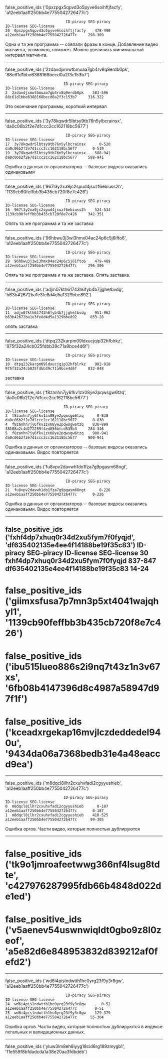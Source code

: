 
false_positive_ids ('0pxzpgx5qpvd3o5pyve6soihftjfacfy', 'a12eeb1aaff250bb4e7755042726477c')

```
                           ID-piracy SEG-piracy                        ID-license SEG-license
20  0pxzpgx5qpvd3o5pyve6soihftjfacfy    478-490  a12eeb1aaff250bb4e7755042726477c     298-309
```

Одна и та же программа -- совпали фразы в конце.
Добавление видео матчинга, возможно, поможет.
Можно увеличить минимальный интервал матчинга.


----

false_positive_ids ('2zdavdjxmwtbmuaa7gb4rv8q9erdb0pk', '88c61d1bbe6388168becd0a2f3c153b7')

```
                          ID-piracy SEG-piracy                        ID-license SEG-license
2  2zdavdjxmwtbmuaa7gb4rv8q9erdb0pk    583-596  88c61d1bbe6388168becd0a2f3c153b7     316-322
```

Это окончание программы, короткий интервал

----

false_positive_ids ('3y78kqwdr5lbtsy9tb76n5ylbcrainsx', 'da0c06b2f2e7d1ccc2cc162118bc5677')

```
                           ID-piracy SEG-piracy                        ID-license SEG-license
17  3y78kqwdr5lbtsy9tb76n5ylbcrainsx      0-520  da0c06b2f2e7d1ccc2cc162118bc5677       0-519
19  3y78kqwdr5lbtsy9tb76n5ylbcrainsx    588-941  da0c06b2f2e7d1ccc2cc162118bc5677     588-941
```

Ошибка в данных от организаторов -- базовые видосы оказались одинаковыми

----

false_positive_ids ('967l3y2xa9jc2spud4jsuzf6ebiuss2h', '1139cb90feffbb3b435cb720f8e7c426')
```
                           ID-piracy SEG-piracy                        ID-license SEG-license
16  967l3y2xa9jc2spud4jsuzf6ebiuss2h    524-534  1139cb90feffbb3b435cb720f8e7c426     342-351
```

Опять та же программа и та же заставка

---- 

false_positive_ids ('96hbwu3j3wi3hmx04ac24p6c5j6ifto6', 'a12eeb1aaff250bb4e7755042726477c')
```
                           ID-piracy SEG-piracy                        ID-license SEG-license
29  96hbwu3j3wi3hmx04ac24p6c5j6ifto6    479-489  a12eeb1aaff250bb4e7755042726477c     296-306
```

Опять та же программа и та же заставка. Опять заставка.

---

false_positive_ids ('adjm07kth61743h6fyb4b7jjghetbvdg', 'b63b42672ba1e3fe8d4d5a1329bbe892')

```
                           ID-piracy SEG-piracy                        ID-license SEG-license
11  adjm07kth61743h6fyb4b7jjghetbvdg    951-962  b63b42672ba1e3fe8d4d5a1329bbe892      853-28
```

опять заставка

---

false_positive_ids ('dtpq232karpm09ldxucjqip32hfblrkz', '975f32a24cb025fdbb39c71a9bce4d6f')

```
                           ID-piracy SEG-piracy                        ID-license SEG-license
10  dtpq232karpm09ldxucjqip32hfblrkz    902-918  975f32a24cb025fdbb39c71a9bce4d6f     832-848
```

заставка

----

false_positive_ids ('f8zanhn7jy6fkv1zx08ye2pqwsgw6tzq', 'da0c06b2f2e7d1ccc2cc162118bc5677')

```
                          ID-piracy SEG-piracy                        ID-license SEG-license
3  f8zanhn7jy6fkv1zx08ye2pqwsgw6tzq      0-838  da0c06b2f2e7d1ccc2cc162118bc5677       0-838
4  f8zanhn7jy6fkv1zx08ye2pqwsgw6tzq    838-899  38108a2c4d272259f4ed856bfcd535b3     284-346
5  f8zanhn7jy6fkv1zx08ye2pqwsgw6tzq    900-941  da0c06b2f2e7d1ccc2cc162118bc5677     900-941
```

Ошибка в данных от организаторов -- базовые видосы оказались одинаковыми. Видос повторяется


---

false_positive_ids ('fu8vpv2davwh1do1fza7g9pgasm68ngt', 'a12eeb1aaff250bb4e7755042726477c')

```
                           ID-piracy SEG-piracy                        ID-license SEG-license
21  fu8vpv2davwh1do1fza7g9pgasm68ngt      0-226  a12eeb1aaff250bb4e7755042726477c       0-226
```

Ошибка в данных от организаторов -- базовые видосы оказались одинаковыми. Видос повторяется


---

false_positive_ids ('fxhf4dp7xhuq0r34d2xu5fym7f0fyqjd', 'df635402135e4ee4f14188be19f35c83')
                           ID-piracy SEG-piracy                        ID-license SEG-license
30  fxhf4dp7xhuq0r34d2xu5fym7f0fyqjd    837-847  df635402135e4ee4f14188be19f35c83       14-24
---


# false_positive_ids ('giimxsfusa7p7mn3p5xt4041wajqhyl1', '1139cb90feffbb3b435cb720f8e7c426')
# false_positive_ids ('ibu515lueo886s2i9nq7t43z1n3v67xs', '6fb08b4147396d8c4987a58947d97f1f')
# false_positive_ids ('kceadxrgekap16mvjlczdeddedel940u', '9434da06a7368bedb31e4a48eaccd9ea')

---

false_positive_ids ('m8dqcl8ilhr2cxuhvfadi2cgyyushieb', 'a12eeb1aaff250bb4e7755042726477c')

```
                          ID-piracy SEG-piracy                        ID-license SEG-license
0  m8dqcl8ilhr2cxuhvfadi2cgyyushieb      0-187  a12eeb1aaff250bb4e7755042726477c       0-187
1  m8dqcl8ilhr2cxuhvfadi2cgyyushieb    410-525  a12eeb1aaff250bb4e7755042726477c      99-305
```

Ошибка оргов. Части видео, которые полностью дублируются

---

# false_positive_ids ('tk9o1jmroafeetwwg366nf4lsug8tdte', 'c427976287995fdb66b4848d022de1ed')
# false_positive_ids ('v5aenev54uswnwiqldt0gbo9z8l0zeof', 'a5e82d6e848953832d839212af0fefd2')

---

false_positive_ids ('wd6i4pislndwtth1hc0yrg23f9y3r8gw', 'a12eeb1aaff250bb4e7755042726477c')
```
                           ID-piracy SEG-piracy                        ID-license SEG-license
24  wd6i4pislndwtth1hc0yrg23f9y3r8gw       0-52  a12eeb1aaff250bb4e7755042726477c        0-51
25  wd6i4pislndwtth1hc0yrg23f9y3r8gw    129-379  a12eeb1aaff250bb4e7755042726477c      55-304
```

Ошибка оргов. Части видео, которые полностью дублируются в индексе легальных и валидационных данных.

---

false_positive_ids ('yluw3lm8eh8iyyg18cid6rg189zmygb1', 'f1e559f8bfdadcda1a38e20aa3fdbdeb')

